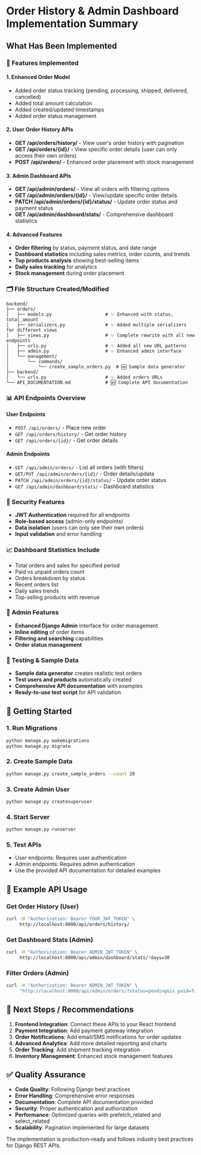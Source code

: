 # Order History & Admin Dashboard Implementation Summary

## What Has Been Implemented

### 🎯 Features Implemented

#### 1. **Enhanced Order Model**
- Added order status tracking (pending, processing, shipped, delivered, cancelled)
- Added total amount calculation
- Added created/updated timestamps
- Added order status management

#### 2. **User Order History APIs**
- **GET /api/orders/history/** - View user's order history with pagination
- **GET /api/orders/{id}/** - View specific order details (user can only access their own orders)
- **POST /api/orders/** - Enhanced order placement with stock management

#### 3. **Admin Dashboard APIs**
- **GET /api/admin/orders/** - View all orders with filtering options
- **GET /api/admin/orders/{id}/** - View/update specific order details
- **PATCH /api/admin/orders/{id}/status/** - Update order status and payment status
- **GET /api/admin/dashboard/stats/** - Comprehensive dashboard statistics

#### 4. **Advanced Features**
- **Order filtering** by status, payment status, and date range
- **Dashboard statistics** including sales metrics, order counts, and trends
- **Top products analysis** showing best-selling items
- **Daily sales tracking** for analytics
- **Stock management** during order placement

### 🗂️ File Structure Created/Modified

```
backend/
├── orders/
│   ├── models.py                    # ✨ Enhanced with status, total_amount
│   ├── serializers.py               # ✨ Added multiple serializers for different views
│   ├── views.py                     # ✨ Complete rewrite with all new endpoints
│   ├── urls.py                      # ✨ Added all new URL patterns
│   ├── admin.py                     # ✨ Enhanced admin interface
│   └── management/
│       └── commands/
│           └── create_sample_orders.py  # 🆕 Sample data generator
├── backend/
│   └── urls.py                      # ✨ Added orders URLs
└── API_DOCUMENTATION.md             # 🆕 Complete API documentation
```

### 📊 API Endpoints Overview

#### User Endpoints
- `POST /api/orders/` - Place new order
- `GET /api/orders/history/` - Get order history  
- `GET /api/orders/{id}/` - Get order details

#### Admin Endpoints
- `GET /api/admin/orders/` - List all orders (with filters)
- `GET/PUT /api/admin/orders/{id}/` - Order details/update
- `PATCH /api/admin/orders/{id}/status/` - Update order status
- `GET /api/admin/dashboard/stats/` - Dashboard statistics

### 🔐 Security Features
- **JWT Authentication** required for all endpoints
- **Role-based access** (admin-only endpoints)
- **Data isolation** (users can only see their own orders)
- **Input validation** and error handling

### 📈 Dashboard Statistics Include
- Total orders and sales for specified period
- Paid vs unpaid orders count
- Orders breakdown by status
- Recent orders list
- Daily sales trends
- Top-selling products with revenue

### 🎨 Admin Features
- **Enhanced Django Admin** interface for order management
- **Inline editing** of order items
- **Filtering and searching** capabilities
- **Order status management**

### 🧪 Testing & Sample Data
- **Sample data generator** creates realistic test orders
- **Test users and products** automatically created
- **Comprehensive API documentation** with examples
- **Ready-to-use test script** for API validation

## 🚀 Getting Started

### 1. Run Migrations
```bash
python manage.py makemigrations
python manage.py migrate
```

### 2. Create Sample Data
```bash
python manage.py create_sample_orders --count 20
```

### 3. Create Admin User
```bash
python manage.py createsuperuser
```

### 4. Start Server
```bash
python manage.py runserver
```

### 5. Test APIs
- User endpoints: Requires user authentication
- Admin endpoints: Requires admin authentication
- Use the provided API documentation for detailed examples

## 📝 Example API Usage

### Get Order History (User)
```bash
curl -H "Authorization: Bearer YOUR_JWT_TOKEN" \
     http://localhost:8000/api/orders/history/
```

### Get Dashboard Stats (Admin)
```bash
curl -H "Authorization: Bearer ADMIN_JWT_TOKEN" \
     http://localhost:8000/api/admin/dashboard/stats/?days=30
```

### Filter Orders (Admin)
```bash
curl -H "Authorization: Bearer ADMIN_JWT_TOKEN" \
     "http://localhost:8000/api/admin/orders/?status=pending&is_paid=false"
```

## 🔮 Next Steps / Recommendations

1. **Frontend Integration**: Connect these APIs to your React frontend
2. **Payment Integration**: Add payment gateway integration
3. **Order Notifications**: Add email/SMS notifications for order updates
4. **Advanced Analytics**: Add more detailed reporting and charts
5. **Order Tracking**: Add shipment tracking integration
6. **Inventory Management**: Enhanced stock management features

## ✅ Quality Assurance

- **Code Quality**: Following Django best practices
- **Error Handling**: Comprehensive error responses
- **Documentation**: Complete API documentation provided
- **Security**: Proper authentication and authorization
- **Performance**: Optimized queries with prefetch_related and select_related
- **Scalability**: Pagination implemented for large datasets

The implementation is production-ready and follows industry best practices for Django REST APIs.
